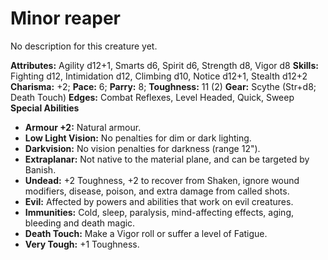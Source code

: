 # Minor reaper

No description for this creature yet.

**Attributes:** Agility d12+1, Smarts d6, Spirit d6, Strength d8, Vigor
d8
**Skills:** Fighting d12, Intimidation d12, Climbing d10, Notice d12+1,
Stealth d12+2
**Charisma:** +2; **Pace:** 6; **Parry:** 8; **Toughness:** 11 (2)
**Gear:** Scythe (Str+d8; Death Touch)
**Edges:** Combat Reflexes, Level Headed, Quick, Sweep
**Special Abilities**

- **Armour +2:** Natural armour.
- **Low Light Vision:** No penalties for dim or dark lighting.
- **Darkvision:** No vision penalties for darkness (range 12").
- **Extraplanar:** Not native to the material plane, and can be targeted
by Banish.
- **Undead:** +2 Toughness, +2 to recover from Shaken, ignore wound
modifiers, disease, poison, and extra damage from called shots.
- **Evil:** Affected by powers and abilities that work on evil
creatures.
- **Immunities:** Cold, sleep, paralysis, mind-affecting effects, aging,
bleeding and death magic.
- **Death Touch:** Make a Vigor roll or suffer a level of Fatigue.
- **Very Tough:** +1 Toughness.
